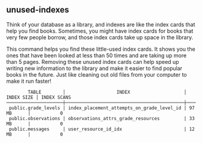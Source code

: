 ## unused-indexes

Think of your database as a library, and indexes are like the index cards that help you find books. Sometimes, you might have index cards for books that very few people borrow, and those index cards take up space in the library.

This command helps you find these little-used index cards. It shows you the ones that have been looked at less than 50 times and are taking up more than 5 pages. Removing these unused index cards can help speed up writing new information to the library and make it easier to find popular books in the future. Just like cleaning out old files from your computer to make it run faster!

```
        TABLE        │                   INDEX                    │ INDEX SIZE │ INDEX SCANS
─────────────────────┼────────────────────────────────────────────┼────────────┼──────────────
 public.grade_levels | index_placement_attempts_on_grade_level_id | 97 MB      |           0
 public.observations | observations_attrs_grade_resources         | 33 MB      |           0
 public.messages     | user_resource_id_idx                       | 12 MB      |           0
```